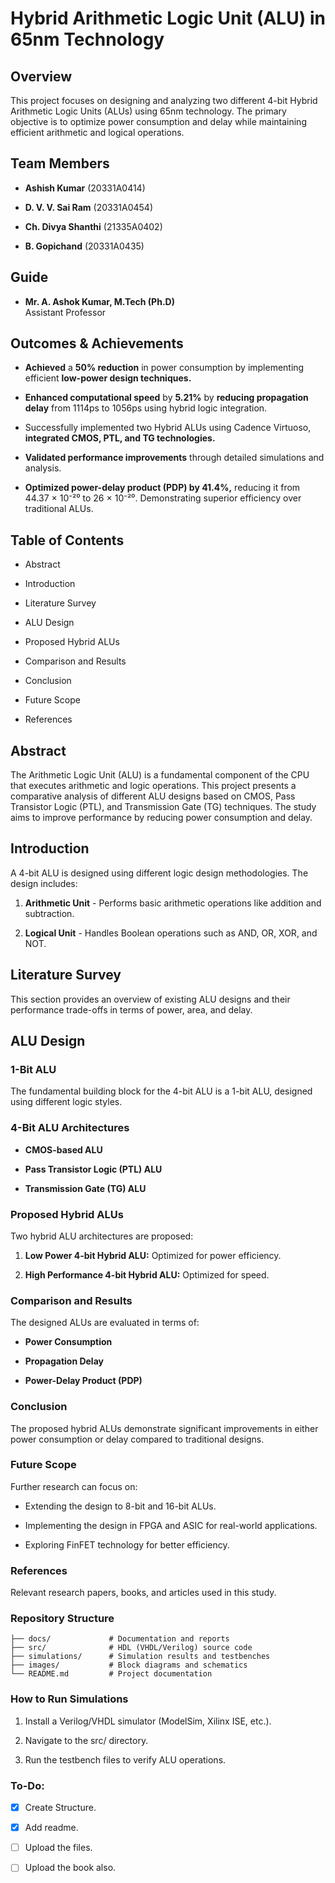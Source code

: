# Hybrid Arithmetic Logic Unit (ALU) in 65nm Technology

## Overview

This project focuses on designing and analyzing two different 4-bit Hybrid Arithmetic Logic Units (ALUs) using 65nm technology. The primary objective is to optimize power consumption and delay while maintaining efficient arithmetic and logical operations.

## Team Members

- **Ashish Kumar** (20331A0414)

- **D. V. V. Sai Ram** (20331A0454)

- **Ch. Divya Shanthi** (21335A0402)

- **B. Gopichand** (20331A0435)

## Guide

- **Mr. A. Ashok Kumar, M.Tech (Ph.D)** \
   Assistant Professor

## Outcomes & Achievements

- **Achieved** a **50% reduction** in power consumption by implementing efficient **low-power design techniques.**

- **Enhanced computational speed** by **5.21%** by **reducing propagation delay** from 1114ps to 1056ps using hybrid logic integration.

- Successfully implemented two Hybrid ALUs using Cadence Virtuoso, **integrated CMOS, PTL, and TG technologies.**

- **Validated performance improvements** through detailed simulations and analysis.

- **Optimized power-delay product (PDP) by 41.4%,** reducing it from 44.37 × 10⁻²⁰ to 26 × 10⁻²⁰. Demonstrating superior efficiency over traditional ALUs.

## Table of Contents

- Abstract

- Introduction

- Literature Survey

- ALU Design

- Proposed Hybrid ALUs

- Comparison and Results

- Conclusion

- Future Scope

- References

## Abstract

The Arithmetic Logic Unit (ALU) is a fundamental component of the CPU that executes arithmetic and logic operations. This project presents a comparative analysis of different ALU designs based on CMOS, Pass Transistor Logic (PTL), and Transmission Gate (TG) techniques. The study aims to improve performance by reducing power consumption and delay.

## Introduction

A 4-bit ALU is designed using different logic design methodologies. The design includes:

1. **Arithmetic Unit** - Performs basic arithmetic operations like addition and subtraction.

2. **Logical Unit** - Handles Boolean operations such as AND, OR, XOR, and NOT.

## Literature Survey

This section provides an overview of existing ALU designs and their performance trade-offs in terms of power, area, and delay.

## ALU Design

### 1-Bit ALU

The fundamental building block for the 4-bit ALU is a 1-bit ALU, designed using different logic styles.

### 4-Bit ALU Architectures

- **CMOS-based ALU**

- **Pass Transistor Logic (PTL) ALU**

- **Transmission Gate (TG) ALU**

### Proposed Hybrid ALUs

Two hybrid ALU architectures are proposed:

1. **Low Power 4-bit Hybrid ALU:** Optimized for power efficiency.

2. **High Performance 4-bit Hybrid ALU:** Optimized for speed.

### Comparison and Results

The designed ALUs are evaluated in terms of:

- **Power Consumption**

- **Propagation Delay**

- **Power-Delay Product (PDP)**

### Conclusion

The proposed hybrid ALUs demonstrate significant improvements in either power consumption or delay compared to traditional designs.

### Future Scope

Further research can focus on:

- Extending the design to 8-bit and 16-bit ALUs.

- Implementing the design in FPGA and ASIC for real-world applications.

- Exploring FinFET technology for better efficiency.

### References

Relevant research papers, books, and articles used in this study.

### Repository Structure

~~~
├── docs/             # Documentation and reports
├── src/              # HDL (VHDL/Verilog) source code
├── simulations/      # Simulation results and testbenches
├── images/           # Block diagrams and schematics
└── README.md         # Project documentation
~~~

### How to Run Simulations

1. Install a Verilog/VHDL simulator (ModelSim, Xilinx ISE, etc.).

2. Navigate to the src/ directory.

3. Run the testbench files to verify ALU operations.

### To-Do:

- [x] Create Structure.
- [x] Add readme.
- [ ] Upload the files.
- [ ] Upload the book also.



